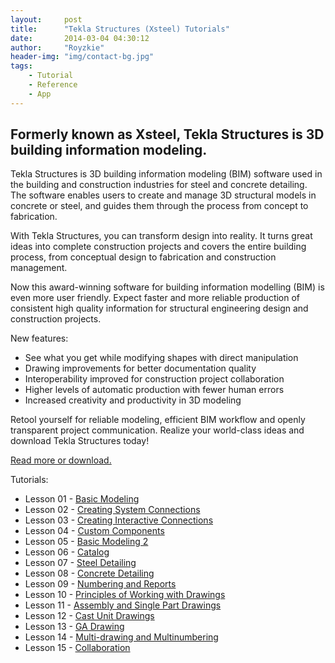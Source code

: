 ```yaml
---
layout:     post
title:      "Tekla Structures (Xsteel) Tutorials"
date:       2014-03-04 04:30:12
author:     "Royzkie"
header-img: "img/contact-bg.jpg"
tags:
    - Tutorial
    - Reference
    - App
---
```


<h2>Formerly known as Xsteel, Tekla Structures is 3D building information modeling.</h2>

<p>Tekla Structures is 3D building information modeling (BIM) software used in the building and construction industries for steel and concrete detailing. The software enables users to create and manage 3D structural models in concrete or steel, and guides them through the process from concept to fabrication.</p>

<p>With Tekla Structures, you can transform design into reality. It turns great ideas into complete construction projects and covers the entire building process, from conceptual design to fabrication and construction management.</p>

<p>Now this award-winning software for building information modelling (BIM) is even more user friendly. Expect faster and more reliable production of consistent high quality information for structural engineering design and construction projects.</p>

<p>New features:</p>

<ul>
    <li>See what you get while modifying shapes with direct manipulation</li>
    <li>Drawing improvements for better documentation quality</li>
    <li>Interoperability improved for construction project collaboration</li>
    <li>Higher levels of automatic production with fewer human errors</li>
    <li>Increased creativity and productivity in 3D modeling</li>
</ul>

<p>Retool yourself for reliable modeling, efficient BIM workflow and openly transparent project communication. Realize your world-class ideas and download Tekla Structures today!</p>

<p><a href="https://www.tekla.com/" target="_blank">Read more or download.</a></p>

<p>Tutorials:</p>
  <ul>
  <li>Lesson 01 - <a href="https://bit.ly/3CqlpZS" target="_blank">Basic Modeling</a></li>
  <li>Lesson 02 - <a href="https://bit.ly/39jH89h" target="_blank">Creating System Connections</a></li>
  <li>Lesson 03 - <a href="https://bit.ly/3lFUfaz" target="_blank">Creating Interactive Connections</a></li>
  <li>Lesson 04 - <a href="https://bit.ly/3Crj011" target="_blank">Custom Components</a></li>
  <li>Lesson 05 - <a href="https://bit.ly/2ZfsUEI" target="_blank">Basic Modeling 2</a></li>
  <li>Lesson 06 - <a href="https://bit.ly/3Au4Awv" target="_blank">Catalog</a></li>
  <li>Lesson 07 - <a href="https://bit.ly/3AwMQAQ" target="_blank">Steel Detailing</a></li>
  <li>Lesson 08 - <a href="https://bit.ly/3tW5i2Y" target="_blank">Concrete Detailing</a></li>
  <li>Lesson 09 - <a href="https://bit.ly/2XKoJQJ" target="_blank">Numbering and Reports</a></li>
  <li>Lesson 10 - <a href="https://bit.ly/3zqbkdA" target="_blank">Principles of Working with Drawings</a></li>
  <li>Lesson 11 - <a href="https://bit.ly/3tSpDpW" target="_blank">Assembly and Single Part Drawings</a></li>
  <li>Lesson 12 - <a href="https://bit.ly/2ZeJTXN" target="_blank">Cast Unit Drawings</a></li>
  <li>Lesson 13 - <a href="https://bit.ly/3hO7k0s" target="_blank">GA Drawing</a></li>
  <li>Lesson 14 - <a href="https://bit.ly/3ApkuZ5" target="_blank">Multi-drawing and Multinumbering</a></li>
  <li>Lesson 15 - <a href="https://bit.ly/2VTgnp1" target="_blank">Collaboration</a></li>
  </ul>

